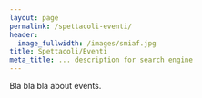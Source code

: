 ```yaml
---
layout: page
permalink: /spettacoli-eventi/
header:
  image_fullwidth: /images/smiaf.jpg
title: Spettacoli/Eventi
meta_title: ... description for search engine
---
```

Bla bla bla about events.
